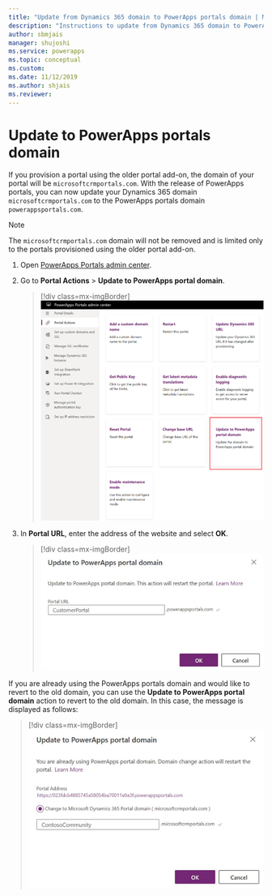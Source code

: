 ```yaml
---
title: "Update from Dynamics 365 domain to PowerApps portals domain | MicrosoftDocs"
description: "Instructions to update from Dynamics 365 domain to PowerApps portals domain."
author: sbmjais
manager: shujoshi
ms.service: powerapps
ms.topic: conceptual
ms.custom: 
ms.date: 11/12/2019
ms.author: shjais
ms.reviewer:
---
```


# Update to PowerApps portals domain

If you provision a portal using the older portal add-on, the domain of your portal will be `microsoftcrmportals.com`. With the release of PowerApps portals, you can now update your Dynamics 365 domain `microsoftcrmportals.com` to the PowerApps portals domain `powerappsportals.com`.

> [!NOTE]
> The `microsoftcrmportals.com` domain will not be removed and is limited only to the portals provisioned using the older portal add-on.

1. Open [PowerApps Portals admin center](admin-overview.md).

2. Go to **Portal Actions** > **Update to PowerApps portal domain**.

    > [!div class=mx-imgBorder]
    > ![Update to PowerApps portal domain](../media/update-portal-domain-button.png "Update to PowerApps portal domain ")

3. In **Portal URL**, enter the address of the website and select **OK**.

    > [!div class=mx-imgBorder]
    > ![Update to PowerApps portal domain](../media/update-portal-domain.png "Update to PowerApps portal domain ")

If you are already using the PowerApps portals domain and would like to revert to the old domain, you can use the **Update to PowerApps portal domain** action to revert to the old domain. In this case, the message is displayed as follows:

> [!div class=mx-imgBorder]
> ![Revert to old domain](../media/revert-portal-domain.png "Revert to old domain ")
